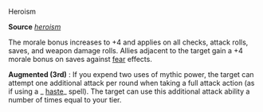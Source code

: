 Heroism

**Source** [_heroism_](/pathfinderRPG/prd/spells/heroism.html#_heroism)

The morale bonus increases to +4 and applies on all checks, attack rolls, saves, and weapon damage rolls. Allies adjacent to the target gain a +4 morale bonus on saves against [fear](/pathfinderRPG/prd/monsters/universalMonsterRules.html#_fear) effects.

**Augmented (3rd)** : If you expend two uses of mythic power, the target can attempt one additional attack per round when taking a full attack action (as if using a _ [haste](/pathfinderRPG/prd/spells/haste.html#_haste)_ spell). The target can use this additional attack ability a number of times equal to your tier.

